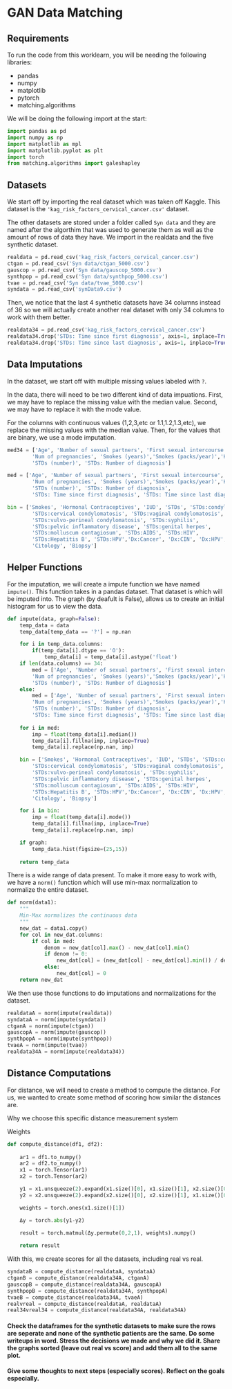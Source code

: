 # GAN Data Matching
## Requirements
To run the code from this worklearn, you will be needing the following libraries:
- pandas
- numpy
- matplotlib
- pytorch
- matching.algorithms

We will be doing the following import at the start:
```py
import pandas as pd
import numpy as np
import matplotlib as mpl
import matplotlib.pyplot as plt
import torch
from matching.algorithms import galeshapley
```

## Datasets
We start off by importing the real dataset which was taken off Kaggle. This dataset is the `'kag_risk_factors_cervical_cancer.csv'` dataset. 

The other datasets are stored under a folder called `Syn data` and they are named after the algorthim that was used to generate them as well as the amount of rows of data they have. 
We import in the realdata and the five synthetic dataset.
```py
realdata = pd.read_csv('kag_risk_factors_cervical_cancer.csv')
ctgan = pd.read_csv('Syn data/ctgan_5000.csv')
gauscop = pd.read_csv('Syn data/gauscop_5000.csv')
synthpop = pd.read_csv('Syn data/synthpop_5000.csv')
tvae = pd.read_csv('Syn data/tvae_5000.csv')
syndata = pd.read_csv('synData9.csv')
```

Then, we notice that the last 4 synthetic datasets have 34 columns instead of 36 so we will actually create another real dataset with only 34 columns to work with them better.

``` py
realdata34 = pd.read_csv('kag_risk_factors_cervical_cancer.csv')
realdata34.drop('STDs: Time since first diagnosis', axis=1, inplace=True)
realdata34.drop('STDs: Time since last diagnosis', axis=1, inplace=True)
```

## Data Imputations

In the dataset, we start off with multiple missing values labeled with `?`.

In the data, there will need to be two different kind of data impuations. First, we may have to replace the missing value with the median value. Second, we may have to replace it with the mode value.

For the columns with continuous values (1,2,3,etc or 1.1,1.2,1.3,etc), we replace the missing values with the median value. Then, for the values that are binary, we use a mode imputation.

``` py
med34 = ['Age', 'Number of sexual partners', 'First sexual intercourse',
        'Num of pregnancies', 'Smokes (years)','Smokes (packs/year)','Hormonal Contraceptives (years)','IUD (years)',
        'STDs (number)', 'STDs: Number of diagnosis']

med = ['Age', 'Number of sexual partners', 'First sexual intercourse',
        'Num of pregnancies', 'Smokes (years)','Smokes (packs/year)','Hormonal Contraceptives (years)','IUD (years)',
        'STDs (number)', 'STDs: Number of diagnosis',
        'STDs: Time since first diagnosis', 'STDs: Time since last diagnosis']

bin = ['Smokes', 'Hormonal Contraceptives', 'IUD', 'STDs', 'STDs:condylomatosis',
        'STDs:cervical condylomatosis', 'STDs:vaginal condylomatosis',
        'STDs:vulvo-perineal condylomatosis', 'STDs:syphilis',
        'STDs:pelvic inflammatory disease', 'STDs:genital herpes',
        'STDs:molluscum contagiosum', 'STDs:AIDS', 'STDs:HIV',
        'STDs:Hepatitis B', 'STDs:HPV','Dx:Cancer', 'Dx:CIN', 'Dx:HPV', 'Dx', 'Hinselmann', 'Schiller',
        'Citology', 'Biopsy']
```

## Helper Functions

For the imputation, we will create a impute function we have named `impute()`. This function takes in a pandas dataset. That dataset is which will be imputed into. The graph (by deafult is False), allows us to create an initial histogram for us to view the data.

``` py
def impute(data, graph=False):
    temp_data = data
    temp_data[temp_data == '?'] = np.nan

    for i in temp_data.columns:
        if(temp_data[i].dtype == 'O'):
            temp_data[i] = temp_data[i].astype('float')
    if len(data.columns) == 34:
        med = ['Age', 'Number of sexual partners', 'First sexual intercourse',
        'Num of pregnancies', 'Smokes (years)','Smokes (packs/year)','Hormonal Contraceptives (years)','IUD (years)',
        'STDs (number)', 'STDs: Number of diagnosis']
    else:
        med = ['Age', 'Number of sexual partners', 'First sexual intercourse',
        'Num of pregnancies', 'Smokes (years)','Smokes (packs/year)','Hormonal Contraceptives (years)','IUD (years)',
        'STDs (number)', 'STDs: Number of diagnosis',
        'STDs: Time since first diagnosis', 'STDs: Time since last diagnosis']
        
    for i in med:
        imp = float(temp_data[i].median())
        temp_data[i].fillna(imp, inplace=True)
        temp_data[i].replace(np.nan, imp)

    bin = ['Smokes', 'Hormonal Contraceptives', 'IUD', 'STDs', 'STDs:condylomatosis',
        'STDs:cervical condylomatosis', 'STDs:vaginal condylomatosis',
        'STDs:vulvo-perineal condylomatosis', 'STDs:syphilis',
        'STDs:pelvic inflammatory disease', 'STDs:genital herpes',
        'STDs:molluscum contagiosum', 'STDs:AIDS', 'STDs:HIV',
        'STDs:Hepatitis B', 'STDs:HPV','Dx:Cancer', 'Dx:CIN', 'Dx:HPV', 'Dx', 'Hinselmann', 'Schiller',
        'Citology', 'Biopsy']

    for i in bin:
        imp = float(temp_data[i].mode())
        temp_data[i].fillna(imp, inplace=True)
        temp_data[i].replace(np.nan, imp)

    if graph:
        temp_data.hist(figsize=(25,15))
    
    return temp_data
```
There is a wide range of data present. To make it more easy to work with, we have a `norm()` function which will use min-max normalization to normalize the entire dataset.

``` py
def norm(data1):
    """
    Min-Max normalizes the continuous data
    """
    new_dat = data1.copy()
    for col in new_dat.columns:
        if col in med:
            denom = new_dat[col].max() - new_dat[col].min()
            if denom != 0:
                new_dat[col] = (new_dat[col] - new_dat[col].min()) / denom
            else:
                new_dat[col] = 0
    return new_dat
```

We then use those functions to do imputations and normalizations for the dataset.

``` py
realdataA = norm(impute(realdata))
syndataA = norm(impute(syndata))
ctganA = norm(impute(ctgan))
gauscopA = norm(impute(gauscop))
synthpopA = norm(impute(synthpop))
tvaeA = norm(impute(tvae))
realdata34A = norm(impute(realdata34))
```

## Distance Computations

For distance, we will need to create a method to compute the distance. For us, we wanted to create some method of scoring how similar the distances are.

Why we choose this specific distance measurement system

Weights



``` py
def compute_distance(df1, df2):
    
    ar1 = df1.to_numpy()
    ar2 = df2.to_numpy()
    x1 = torch.Tensor(ar1)
    x2 = torch.Tensor(ar2)

    y1 = x1.unsqueeze(2).expand(x1.size()[0], x1.size()[1], x2.size()[0])
    y2 = x2.unsqueeze(2).expand(x2.size()[0], x2.size()[1], x1.size()[0]).permute(2,1,0)

    weights = torch.ones(x1.size()[1])

    Δy = torch.abs(y1-y2)

    result = torch.matmul(Δy.permute(0,2,1), weights).numpy()
    
    return result
```

With this, we create scores for all the datasets, including real vs real.

``` python
syndataB = compute_distance(realdataA, syndataA)
ctganB = compute_distance(realdata34A, ctganA)
gauscopB = compute_distance(realdata34A, gauscopA)
synthpopB = compute_distance(realdata34A, synthpopA)
tvaeB = compute_distance(realdata34A, tvaeA)
realvreal = compute_distance(realdataA, realdataA)
real34vreal34 = compute_distance(realdata34A, realdata34A)
```


#### Check the dataframes for the synthetic datasets to make sure the rows are seperate and none of the synthetic patients are the same. Do some writeups in word. Stress the decisions we made and why we did it. Share the graphs sorted (leave out real vs score) and add them all to the same plot.

#### Give some thoughts to next steps (especially scores). Reflect on the goals especially.



